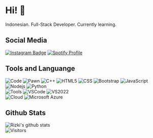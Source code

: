 # Hi! 👋  
Indonesian. Full-Stack Developer. Currently learning.
  
## Social Media
[![Instagram Badge](https://img.shields.io/badge/-rizzyneck-purple?style=flat-square&logo=instagram&logoColor=white&link=https://instagram.com/rizzyneck/)](https://instagram.com/rizzyneck)
[![Spotify Profile](https://img.shields.io/badge/-aceheartbreaker-green?style=flat-square&logo=spotify&logoColor=white&link=https://open.spotify.com/user/orfnxtvqmq0qudtpjw2ir664m?si=4fbf00c097b14e99)](https://open.spotify.com/user/orfnxtvqmq0qudtpjw2ir664m?si=4fbf00c097b14e99)

## Tools and Languange
![Code](https://img.shields.io/badge/-lang-000000?style=flat-square&logo=Plex&logoColor=white)
![Pawn](https://img.shields.io/badge/-Pawn-fff6a8?style=flat-square&logo=pawn)
![C++](https://img.shields.io/badge/-C++-00599C?style=flat-square&logo=c)
![HTML5](https://img.shields.io/badge/-HTML5-E34F26?style=flat-square&logo=html5&logoColor=white)
![CSS](https://img.shields.io/badge/-CSS3-1572B6?style=flat-square&logo=css3)
![Bootstrap](https://img.shields.io/badge/-Bootstrap-563D7C?style=flat-square&logo=bootstrap)
![JavaScript](https://img.shields.io/badge/-JavaScript-black?style=flat-square&logo=javascript)
![Nodejs](https://img.shields.io/badge/-Nodejs-black?style=flat-square&logo=Node.js)
![Python](https://img.shields.io/badge/-Python-black?style=flat-square&logo=Python)  
![Tools](https://img.shields.io/badge/-tools-000000?style=flat-square&logo=Plex&logoColor=white)
![VSCode](https://img.shields.io/badge/Visual%20Studio%20Code-blue?style=flat-square&logo=visual%20studio%20code)
![VS2022](https://img.shields.io/badge/Visual%20Studio%202022-purple?style=flat-square&logo=visual%20studio%20code)  
![Cloud](https://img.shields.io/badge/-cloud-000000?style=flat-square&logo=Plex&logoColor=white)
![Microsoft Azure](https://img.shields.io/badge/Microsoft%20Azure-232F7E?style=flat-square&logo=microsoft-azure)

  
## Github Stats
![Rizki's github stats](https://github-readme-stats.vercel.app/api?username=rizzyneck&show_icons=true&count_private=true&bg_color=00000000&text_color=777)  
![Visitors](https://api.visitorbadge.io/api/visitors?path=https%3A%2F%2Fgithub.com%2Frizzyneck&labelColor=%23000000&countColor=%23263759&style=flat-square)

